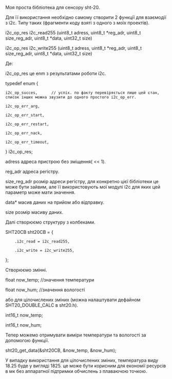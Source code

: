 Моя проста бібліотека для сенсору sht-20.

Для її використання необхідно самому створити 2 функції для взаємодії з i2c. Типу таких (фрагменти коду взяті з одного з моїх проектів).

i2c_op_res i2c_read255 (uint8_t adress, uint8_t *reg_adr, uint8_t size_reg_adr, uint8_t *data, uint32_t size)

i2c_op_res i2c_write255 (uint8_t adress, uint8_t *reg_adr, uint8_t size_reg_adr, uint8_t *data, uint32_t size)

Де:

i2c_op_res   це enm з результатами роботи i2c.

typedef enum {
    
    i2c_op_succes,      // успіх. по факту перевіряється лише цей стан, список інших можна звузити до одного простого i2c_op_err.
    
    i2c_op_err_arg,
    
    i2c_op_err_start,
    
    i2c_op_err_restart,
    
    i2c_op_err_nack,
    
    i2c_op_err_timeout,

} i2c_op_res;

adress       адреса пристрою без зміщення( << 1).

reg_adr      адреса регістру.

size_reg_adr розмір адреси регістру, для конкретно цієї бібліотеки це може бути зайвим, але її використовують мої модулі i2c для яких цей параметр може мати значення.

data*        масив даних на прийом або відправку.

size         розмір масиву даних.

Далі створюємо структуру з колбеками.

  SHT20CB sht20CB = {

        .i2c_read = i2c_read255,
        
        .i2c_write = i2c_write255,
  
  };

Створюємо змінні.

float now_temp; //значення температури

float now_hum;  //значення вологості

або для цілочислених зміних (можна налаштувати дефайном SHT20_DOUBLE_CALC в sht20.h).

int16_t now_temp;

int16_t now_hum;

Тепер можемо отримувати виміри температури та вологості за допомогою функції.

sht20_get_data(&sht20CB, &now_temp, &now_hum);


У випадку використання для цілочислених зміних, температура виду 18.25 буде у вигляді 1825. це може бути корисним для економії ресурсів в мк без аппаратної підтримки обчислень з плаваючою точкою.






